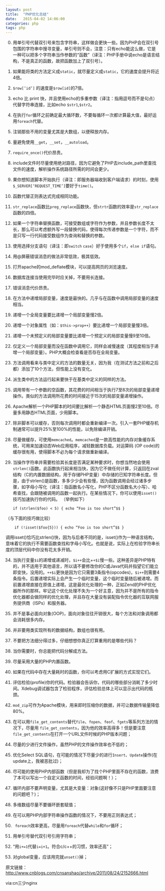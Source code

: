 ```yaml
---
layout: post
title:  "PHP优化总结"
date:   2015-04-02 14:06:00
categories: php
tags: php
---
```


0. 用单引号代替双引号来包含字符串，这样做会更快一些。因为PHP会在双引号包围的字符串中搜寻变量，单引号则不会，注意：只有echo能这么做，它是一种可以把多个字符串当作参数的“函数”（译注：PHP手册中说echo是语言结构，不是真正的函数，故把函数加上了双引号）。

1. 如果能将类的方法定义成`static`，就尽量定义成`static`，它的速度会提升将近4倍。

2. `$row[’id’]` 的速度是`$row[id]`的7倍。

3. echo 比 print 快，并且使用echo的多重参数（译注：指用逗号而不是句点）代替字符串连接，比如echo `$str1`,`$str2`。

4. 在执行`for`循环之前确定最大循环数，不要每循环一次都计算最大值，最好运用`foreach`代替。

5. 注销那些不用的变量尤其是大数组，以便释放内存。

6. 量避免使用`__get`，`__set`，`__autoload`。

7. `require_once()`代价昂贵。

8. include文件时尽量使用绝对路径，因为它避免了PHP去include_path里查找文件的速度，解析操作系统路径所需的时间会更少。

9. 果你想知道脚本开始执行（译注：即服务器端收到客户端请求）的时刻，使用`$_SERVER[‘REQUEST_TIME’]`要好于`time()`。

10. 函数代替正则表达式完成相同功能。


11. `str_replace`函数比`preg_replace`函数快，但`strtr`函数的效率是`str_replace`函数的四倍。


12. 如果一个字符串替换函数，可接受数组或字符作为参数，并且参数长度不太长，那么可以考虑额外写一段替换代码，使得每次传递参数是一个字符，而不是只写一行代码接受数组作为查询和替换的参数。


13. 使用选择分支语句（译注：即`switch` `case`）好于使用多个`if`，`else if`语句。


14. 用@屏蔽错误消息的做法非常低效，极其低效。


15. 打开apache的mod_deflate模块，可以提高网页的浏览速度。


16. 数据库连接当使用完毕时应关掉，不要用长连接。


17. 错误消息代价昂贵。


18. 在方法中递增局部变量，速度是最快的。几乎与在函数中调用局部变量的速度相当。


19. 递增一个全局变量要比递增一个局部变量慢2倍。


20. 递增一个对象属性（如：`$this->prop++`）要比递增一个局部变量慢3倍。


21. 递增一个未预定义的局部变量要比递增一个预定义的局部变量慢9至10倍。


22. 仅定义一个局部变量而没在函数中调用它，同样会减慢速度（其程度相当于递增一个局部变量）。PHP大概会检查看是否存在全局变量。


23. 方法调用看来与类中定义的方法的数量无关，因为我（在测试方法之前和之后都）添加了10个方法，但性能上没有变化。


24. 派生类中的方法运行起来要快于在基类中定义的同样的方法。


25. 调用带有一个参数的空函数，其花费的时间相当于执行7至8次的局部变量递增操作。类似的方法调用所花费的时间接近于15次的局部变量递增操作。


26. Apache解析一个PHP脚本的时间要比解析一个静态HTML页面慢2至10倍。尽量多用静态HTML页面，少用脚本。


27. 除非脚本可以缓存，否则每次调用时都会重新编译一次。引入一套PHP缓存机制通常可以提升25%至100%的性能，以免除编译开销。


28. 尽量做缓存，可使用`memcached`。`memcached`是一款高性能的内存对象缓存系统，可用来加速动态Web应用程序，减轻数据库负载。对运算码 (OP code)的缓存很有用，使得脚本不必为每个请求做重新编译。


29. 当操作字符串并需要检验其长度是否满足某种要求时，你想当然地会使用`strlen()`函数。此函数执行起来相当快，因为它不做任何计算，只返回在zval 结构（C的内置数据结构，用于存储PHP变量）中存储的已知字符串长度。但是，由于strlen()是函数，多多少少会有些慢，因为函数调用会经过诸多步骤，如字母小写化（译注：指函数名小写化，PHP不区分函数名大小写）、哈希查找，会跟随被调用的函数一起执行。在某些情况下，你可以使用`isset()` 技巧加速执行你的代码。
（举例如下）

		if (strlen($foo) < 5) { echo “Foo is too short”$$ }
（与下面的技巧做比较）

		if (!isset($foo{5})) { echo “Foo is too short”$$ }
调用isset()恰巧比strlen()快，因为与后者不同的是，isset()作为一种语言结构，意味着它的执行不需要函数查找和字母小写化。也就是说，实际上在检验字符串长度的顶层代码中你没有花太多开销。


34. 当执行变量`$i`的递增或递减时，`$i++`会比+`+$i`慢一些。这种差异是PHP特有的，并不适用于其他语言，所以请不要修改你的C或Java代码并指望它们能立即变快，没用的。`++$i`更快是因为它只需要3条指令(opcodes)，`$i++`则需要4条指令。后置递增实际上会产生一个临时变量，这个临时变量随后被递增。而前置递增直接在原值上递增。这是最优化处理的一种，正如Zend的PHP优化器所作的那样。牢记这个优化处理不失为一个好主意，因为并不是所有的指令优化器都会做同样的优化处理，并且存在大量没有装配指令优化器的互联网服务提供商（ISPs）和服务器。


35. 并不是事必面向对象(OOP)，面向对象往往开销很大，每个方法和对象调用都会消耗很多内存。


36. 并非要用类实现所有的数据结构，数组也很有用。


37. 不要把方法细分得过多，仔细想想你真正打算重用的是哪些代码？


38. 当你需要时，你总能把代码分解成方法。


39. 尽量采用大量的PHP内置函数。


40. 如果在代码中存在大量耗时的函数，你可以考虑用C扩展的方式实现它们。


41. 评估检验(profile)你的代码。检验器会告诉你，代码的哪些部分消耗了多少时间。Xdebug调试器包含了检验程序，评估检验总体上可以显示出代码的瓶颈。


42. `mod_zip`可作为Apache模块，用来即时压缩你的数据，并可让数据传输量降低80%。


43. 在可以用`file_get_contents`替代`file`、`fopen`、`feof`、`fgets`等系列方法的情况下，尽量用 `file_get_contents`，因为他的效率高得多！但是要注意`file_get_contents`在打开一个URL文件时候的PHP版本问题；


44. 尽量的少进行文件操作，虽然PHP的文件操作效率也不低的；


45. 优化Select SQL语句，在可能的情况下尽量少的进行`Insert`、`Update`操作(在update上，我被恶批过)；


46. 尽可能的使用PHP内部函数（但是我却为了找个PHP里面不存在的函数，浪费了本可以写出一个自定义函数的时间，经验问题啊！）；


47. 循环内部不要声明变量，尤其是大变量：对象(这好像不只是PHP里面要注意的问题吧？)；


48. 多维数组尽量不要循环嵌套赋值；


49. 在可以用PHP内部字符串操作函数的情况下，不要用正则表达式；


50. ` foreach`效率更高，尽量用`foreach`代替`while`和`for`循环；


51. 用单引号替代双引号引用字符串；


52. “用`i+=1`代替`i=i+1`。符合c/c++的习惯，效率还高”；


53. 对global变量，应该用完就`unset()`掉；


原文链接：http://www.cnblogs.com/cnsanshao/archive/2011/08/24/2152666.html

via:cn三少nginx

